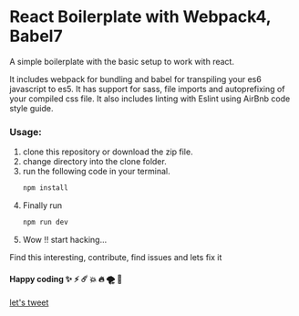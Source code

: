 # React Boilerplate with Webpack4, Babel7

A simple boilerplate with the basic setup to work with react.

It includes webpack for bundling and babel for transpiling your es6 javascript to es5.
It has support for sass, file imports and autoprefixing of your compiled css file.
It also includes linting with Eslint using AirBnb code style guide.

### Usage:
1. clone this repository or download the zip file.
2. change directory into the clone folder.
3. run the following code in your terminal.
	```javascript
    npm install
    ```
4. Finally run
	```javascript
    npm run dev
	```
5. Wow !! start hacking...


Find this interesting, contribute, find issues and lets fix it
#### Happy coding ✨ ⚡️ ☄️ 💥 🔥 🌪 🌈

[let's tweet](https://twitter.com/kelechioliver3)